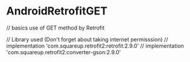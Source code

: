 # AndroidRetrofitGET
// basics use of GET method by Retrofit


// Library used (Don't forget about taking internet permisssion)
//  implementation 'com.squareup.retrofit2:retrofit:2.9.0'
//  implementation 'com.squareup.retrofit2:converter-gson:2.9.0'
